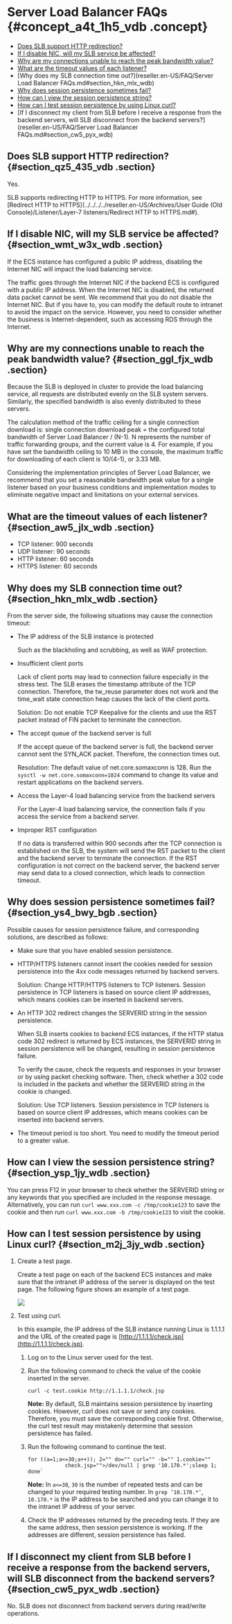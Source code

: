 # Server Load Balancer FAQs {#concept_a4t_1h5_vdb .concept}

-   [Does SLB support HTTP redirection?](#section_qz5_435_vdb)
-   [If I disable NIC, will my SLB service be affected?](#section_wmt_w3x_wdb)
-   [Why are my connections unable to reach the peak bandwidth value?](#section_ggl_fjx_wdb)
-   [What are the timeout values of each listener?](#section_aw5_jlx_wdb)
-   [Why does my SLB connection time out?](reseller.en-US/FAQ/Server Load Balancer FAQs.md#section_hkn_mlx_wdb)
-   [Why does session persistence sometimes fail?](#section_ys4_bwy_bgb)
-   [How can I view the session persistence string?](#section_ysp_1jy_wdb)
-   [How can I test session persistence by using Linux curl?](#section_m2j_3jy_wdb)
-   [If I disconnect my client from SLB before I receive a response from the backend servers, will SLB disconnect from the backend servers?](reseller.en-US/FAQ/Server Load Balancer FAQs.md#section_cw5_pyx_wdb)

## Does SLB support HTTP redirection? {#section_qz5_435_vdb .section}

Yes.

SLB supports redirecting HTTP to HTTPS. For more information, see [Redirect HTTP to HTTPS](../../../../reseller.en-US/Archives/User Guide (Old Console)/Listener/Layer-7 listeners/Redirect HTTP to HTTPS.md#).

## If I disable NIC, will my SLB service be affected? {#section_wmt_w3x_wdb .section}

If the ECS instance has configured a public IP address, disabling the Internet NIC will impact the load balancing service.

The traffic goes through the Internet NIC if the backend ECS is configured with a public IP address. When the Internet NIC is disabled, the returned data packet cannot be sent. We recommend that you do not disable the Internet NIC. But if you have to, you can modify the default route to intranet to avoid the impact on the service. However, you need to consider whether the business is Internet-dependent, such as accessing RDS through the Internet.

## Why are my connections unable to reach the peak bandwidth value? {#section_ggl_fjx_wdb .section}

Because the SLB is deployed in cluster to provide the load balancing service, all requests are distributed evenly on the SLB system servers. Similarly, the specified bandwidth is also evenly distributed to these servers.

The calculation method of the traffic ceiling for a single connection download is: single connection download peak = the configured total bandwidth of Server Load Balancer / \(N-1\). N represents the number of traffic forwarding groups, and the current value is 4. For example, if you have set the bandwidth ceiling to 10 MB in the console, the maximum traffic for downloading of each client is 10/\(4-1\), or 3.33 MB.

Considering the implementation principles of Server Load Balancer, we recommend that you set a reasonable bandwidth peak value for a single listener based on your business conditions and implementation modes to eliminate negative impact and limitations on your external services.

## What are the timeout values of each listener? {#section_aw5_jlx_wdb .section}

-   TCP listener: 900 seconds
-   UDP listener: 90 seconds
-   HTTP listener: 60 seconds
-   HTTPS listener: 60 seconds

## Why does my SLB connection time out? {#section_hkn_mlx_wdb .section}

From the server side, the following situations may cause the connection timeout:

-   The IP address of the SLB instance is protected

    Such as the blackholing and scrubbing, as well as WAF protection.

-   Insufficient client ports

    Lack of client ports may lead to connection failure especially in the stress test. The SLB erases the timestamp attribute of the TCP connection. Therefore, the tw\_reuse parameter does not work and the time\_wait state connection heap causes the lack of the client ports.

    Solution: Do not enable TCP Keepalive for the clients and use the RST packet instead of FIN packet to terminate the connection.

-   The accept queue of the backend server is full

    If the accept queue of the backend server is full, the backend server cannot sent the SYN\_ACK packet. Therefore, the connection times out.

    Resolution: The default value of net.core.somaxconn is 128. Run the `sysctl -w net.core.somaxconn=1024` command to change its value and restart applications on the backend servers.

-   Access the Layer-4 load balancing service from the backend servers

    For the Layer-4 load balancing service, the connection fails if you access the service from a backend server.

-   Improper RST configuration

    If no data is transferred within 900 seconds after the TCP connection is established on the SLB, the system will send the RST packet to the client and the backend server to terminate the connection. If the RST configuration is not correct on the backend server, the backend server may send data to a closed connection, which leads to connection timeout.


## Why does session persistence sometimes fail? {#section_ys4_bwy_bgb .section}

Possible causes for session persistence failure, and corresponding solutions, are described as follows:

-   Make sure that you have enabled session persistence.
-   HTTP/HTTPS listeners cannot insert the cookies needed for session persistence into the 4xx code messages returned by backend servers.

    Solution: Change HTTP/HTTPS listeners to TCP listeners. Session persistence in TCP listeners is based on source client IP addresses, which means cookies can be inserted in backend servers.

-   An HTTP 302 redirect changes the SERVERID string in the session persistence.

    When SLB inserts cookies to backend ECS instances, if the HTTP status code 302 redirect is returned by ECS instances, the SERVERID string in session persistence will be changed, resulting in session persistence failure.

    To verify the cause, check the requests and responses in your browser or by using packet checking software. Then, check whether a 302 code is included in the packets and whether the SERVERID string in the cookie is changed.

    Solution: Use TCP listeners. Session persistence in TCP listeners is based on source client IP addresses, which means cookies can be inserted into backend servers.

-   The timeout period is too short. You need to modify the timeout period to a greater value.

## How can I view the session persistence string? {#section_ysp_1jy_wdb .section}

You can press F12 in your browser to check whether the SERVERID string or any keywords that you specified are included in the response message. Alternatively, you can run `curl www.xxx.com -c /tmp/cookie123` to save the cookie and then run `curl www.xxx.com -b /tmp/cookie123` to visit the cookie.

## How can I test session persistence by using Linux curl? {#section_m2j_3jy_wdb .section}

1.  Create a test page.

    Create a test page on each of the backend ECS instances and make sure that the intranet IP address of the server is displayed on the test page. The following figure shows an example of a test page.

    ![](http://static-aliyun-doc.oss-cn-hangzhou.aliyuncs.com/assets/img/4290/15561990883296_en-US.png)

2.  Test using curl.

    In this example, the IP address of the SLB instance running Linux is 1.1.1.1 and the URL of the created page is [http://1.1.1.1/check.jsp](http://1.1.1.1/check.jsp).

    1.  Log on to the Linux server used for the test.
    2.  Run the following command to check the value of the cookie inserted in the server.

        ```
        curl -c test.cookie http://1.1.1.1/check.jsp
        ```

        **Note:** By default, SLB maintains session persistence by inserting cookies. However, curl does not save or send any cookies. Therefore, you must save the corresponding cookie first. Otherwise, the curl test result may mistakenly determine that session persistence has failed.

    3.  Run the following command to continue the test.

        ```
        for ((a=1;a<=30;a++)); 2="" do="" curl="" -b="" 1.cookie=""
                    check.jsp="">/dev/null | grep '10.170.*';sleep 1; done`
        ```

        **Note:** In `a<=30`, `30` is the number of repeated tests and can be changed to your required testing number. In `grep ‘10.170.*’`, `10.170.*` is the IP address to be searched and you can change it to the intranet IP address of your server.

    4.  Check the IP addresses returned by the preceding tests. If they are the same address, then session persistence is working. If the addresses are different, session persistence has failed.

## If I disconnect my client from SLB before I receive a response from the backend servers, will SLB disconnect from the backend servers? {#section_cw5_pyx_wdb .section}

No. SLB does not disconnect from backend servers during read/write operations.

